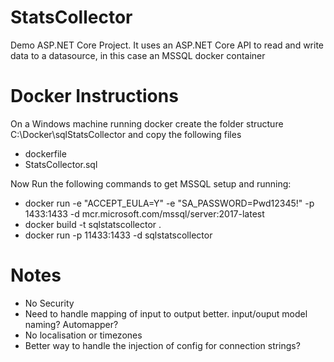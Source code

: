# StatsCollector
Demo ASP.NET Core Project. It uses an ASP.NET Core API to read and write data to a datasource, in this case an MSSQL docker container

# Docker Instructions
On a Windows machine running docker create the folder structure C:\Docker\sqlStatsCollector and copy the following files
  * dockerfile  
  * StatsCollector.sql  

Now Run the following commands to get MSSQL setup and running:  
  * docker run -e "ACCEPT_EULA=Y" -e "SA_PASSWORD=Pwd12345!" -p 1433:1433 -d mcr.microsoft.com/mssql/server:2017-latest  
  * docker build -t sqlstatscollector .  
  * docker run -p 11433:1433 -d sqlstatscollector  

# Notes
  * No Security
  * Need to handle mapping of input to output better. input/ouput model naming? Automapper?
  * No localisation or timezones
  * Better way to handle the injection of config for connection strings?
